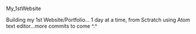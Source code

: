 My_1stWebsite

Building my 1st Website/Portfolio... 1 day at a time, from Sctratch using Atom text editor...more commits to come ^.^
